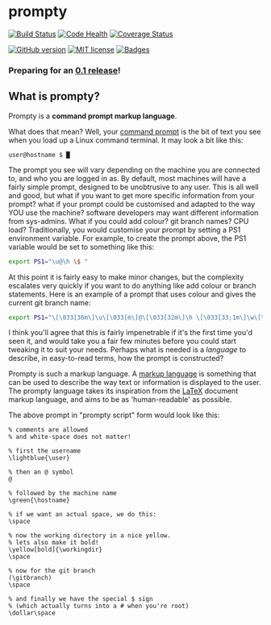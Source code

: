 prompty
=======

[![Build Status](https://travis-ci.org/ltn100/prompty.svg?branch=master)](https://travis-ci.org/ltn100/prompty)
[![Code Health](https://landscape.io/github/ltn100/prompty/master/landscape.png)](https://landscape.io/github/ltn100/prompty/master)
[![Coverage Status](https://coveralls.io/repos/ltn100/prompty/badge.png?branch=master)](https://coveralls.io/r/ltn100/prompty?branch=master)

[![GitHub version](https://badge.fury.io/gh/ltn100%2Fprompty.svg)](http://badge.fury.io/gh/ltn100%2Fprompty)
[![MIT license](http://img.shields.io/badge/license-MIT-blue.svg)](http://opensource.org/licenses/MIT)
[![Badges](http://img.shields.io/badge/badges-shields.io-lightgrey.svg)](http://shields.io)

### Preparing for an [0.1 release](https://github.com/ltn100/prompty/issues?q=milestone%3Av0.1)!


What is prompty?
----------------

Prompty is a **command prompt markup language**.

What does that mean? Well, your [command prompt](https://en.wikipedia.org/wiki/Command-line_interface#Command_prompt) is the bit of text you see when you load up a Linux command terminal. It may look a bit like this:

    user@hostname $ █

The prompt you see will vary depending on the machine you are connected to, and who you are logged in as. By default, most machines will have a fairly simple prompt, designed to be unobtrusive to any user. This is all well and good, but what if you want to get more specific information from your prompt? what if your prompt could be customised and adapted to the way YOU use the machine? software developers may want different information from sys-admins. What if you could add colour? git branch names? CPU load? Traditionally, you would customise your prompt by setting a PS1 environment variable. For example, to create the prompt above, the PS1 variable would be set to something like this:

```bash
export PS1="\u@\h \$ "
```

At this point it is fairly easy to make minor changes, but the complexity escalates very quickly if you want to do anything like add colour or branch statements. Here is an example of a prompt that uses colour and gives the current git branch name:

```bash
export PS1="\[\033[36m\]\u\[\033[m\]@\[\033[32m\]\h \[\033[33;1m\]\w\[\033[m\] (\$(git branch 2>/dev/null | grep '^*' | colrm 1 2)) \$ "
```

I think you'll agree that this is fairly impenetrable if it's the first time you'd seen it, and would take you a fair few minutes before you could start tweaking it to suit your needs. Perhaps what is needed is a *language* to describe, in easy-to-read terms, how the prompt is constructed?

Prompty is such a markup language. A [markup language](http://en.wikipedia.org/wiki/Markup_language) is something that can be used to describe the way text or information is displayed to the user. The prompty language takes its inspiration from the [LaTeX](http://en.wikipedia.org/wiki/LaTeX) document markup language, and aims to be as 'human-readable' as possible.

The above prompt in "prompty script" form would look like this:

```TeX
% comments are allowed
% and white-space does not matter!

% first the username
\lightblue{\user}

% then an @ symbol
@

% followed by the machine name
\green{\hostname}

% if we want an actual space, we do this:
\space

% now the working directory in a nice yellow.
% lets also make it bold!
\yellow[bold]{\workingdir}
\space

% now for the git branch
(\gitbranch)
\space

% and finally we have the special $ sign
% (which actually turns into a # when you're root)
\dollar\space
```
